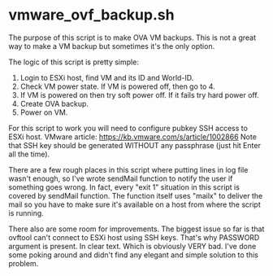 # vmware_ovf_backup.sh
The purpose of this script is to make OVA VM backups.
This is not a great way to make a VM backup but sometimes it's the only option.

The logic of this script is pretty simple:
1. Login to ESXi host, find VM and its ID and World-ID.
2. Check VM power state. If VM is powered off, then go to 4. 
3. If VM is powered on then try soft power off. If it fails try hard power off.
4. Create OVA backup.
5. Power on VM.

For this script to work you will need to configure pubkey SSH access to ESXi host. VMware article: https://kb.vmware.com/s/article/1002866
Note that SSH key should be generated WITHOUT any passphrase (just hit Enter all the time).

There are a few rough places in this script where putting lines in log file wasn't enough, so I've wrote sendMail function to notify the user if something goes wrong. In fact, every "exit 1" situation in this script is covered by sendMail function. The function itself uses "mailx" to deliver the mail so you have to make sure it's available on a host from where the script is running.

There also are some room for improvements. The biggest issue so far is that ovftool can't connect to ESXi host using SSH keys. That's why PASSWORD argument is present. In clear text. Which is obviously VERY bad. I've done some poking around and didn't find any elegant and simple solution to this problem.
